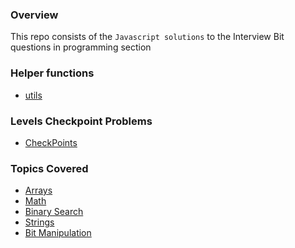 ### Overview

This repo consists of the <code>Javascript solutions</code> to the Interview Bit questions in programming section

### Helper functions

- <a href='https://github.com/dineshnadimpalli/JS_Solutions_InterviewBit/tree/master/utils'>utils</a>

### Levels Checkpoint Problems

- <a href='https://github.com/dineshnadimpalli/JS_Solutions_InterviewBit/tree/master/CheckPoints'>CheckPoints</a>

### Topics Covered

- <a href='https://github.com/dineshnadimpalli/JS_Solutions_InterviewBit/tree/master/Arrays'>Arrays</a>
- <a href='https://github.com/dineshnadimpalli/JS_Solutions_InterviewBit/tree/master/Math'>Math</a>
- <a href='https://github.com/dineshnadimpalli/JS_Solutions_InterviewBit/tree/master/Binary%20Search'>Binary Search</a>
- <a href='https://github.com/dineshnadimpalli/JS_Solutions_InterviewBit/tree/master/Strings'>Strings</a>
- <a href='https://github.com/dineshnadimpalli/JS_Solutions_InterviewBit/tree/master/Bit%20Manipulation'>Bit Manipulation</a>

